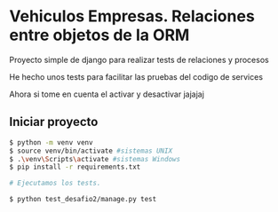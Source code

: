 # Vehiculos Empresas. Relaciones entre objetos de la ORM

Proyecto simple de django para realizar tests de relaciones y procesos

He hecho unos tests para facilitar las pruebas del codigo de services

Ahora si tome en cuenta el activar y desactivar jajajaj

## Iniciar proyecto

```bash
$ python -m venv venv
$ source venv/bin/activate #sistemas UNIX
$ .\venv\Scripts\activate #sistemas Windows
$ pip install -r requirements.txt

# Ejecutamos los tests.

$ python test_desafio2/manage.py test
```